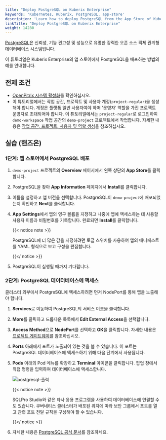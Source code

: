 ```yaml
---
title: "Deploy PostgreSQL on Kuberix Enterprise"
keywords: 'Kubernetes, Kuberix, PostgreSQL, app-store'
description: 'Learn how to deploy PostgreSQL from the App Store of Kuberix Enterprise and access its service.'
linkTitle: "Deploy PostgreSQL on Kuberix Enterprise"
weight: 14280
---
```


[PostgreSQL](https://www.postgresql.org/)은 신뢰성, 기능 견고성 및 성능으로 유명한 강력한 오픈 소스 객체 관계형 데이터베이스 시스템입니다.

이 튜토리얼은 Kuberix Enterprise의 앱 스토어에서 PostgreSQL을 배포하는 방법의 예를 안내합니다.

## 전제 조건

- [OpenPitrix 시스템 활성화](../../../pluggable-components/app-store/)를 확인하십시오.
- 이 튜토리얼에서는 작업 공간, 프로젝트 및 사용자 계정(`project-regular`)을 생성해야 합니다. 계정은 플랫폼 일반 사용자여야 하며 '운영자' 역할을 가진 프로젝트 운영자로 초대되어야 합니다. 이 튜토리얼에서는 `project-regular`로 로그인하여 `demo-workspace` 작업 공간의 `demo-project` 프로젝트에서 작업합니다. 자세한 내용은 [작업 공간, 프로젝트, 사용자 및 역할 생성](../../../quick-start/create-workspace-and-project/)을 참조하십시오.

## 실습 (핸즈온)

### 1단계: 앱 스토어에서 PostgreSQL 배포

1. `demo-project` 프로젝트의 **Overview** 페이지에서 왼쪽 상단의 **App Store**를 클릭합니다.

2. PostgreSQL을 찾아 **App Information** 페이지에서 **Install**를 클릭합니다.

3. 이름을 설정하고 앱 버전을 선택합니다. PostgreSQL이 `demo-project`에 배포되었는지 확인하고 **Next**를 클릭합니다.

4. **App Settings**에서 앱의 영구 볼륨을 지정하고 나중에 앱에 액세스하는 데 사용할 사용자 이름과 비밀번호를 기록합니다. 완료되면 **Install**를 클릭합니다.

   {{< notice note >}}

   PostgreSQL에 더 많은 값을 지정하려면 토글 스위치를 사용하여 앱의 매니페스트를 YAML 형식으로 보고 구성을 편집합니다.

   {{</ notice >}}

5. PostgreSQL이 실행될 때까지 기다립니다.

### 2단계: PostgreSQL 데이터베이스에 액세스

클러스터 외부에서 PostgreSQL에 액세스하려면 먼저 NodePort를 통해 앱을 노출해야 합니다.

1. **Services**로 이동하여 PostgreSQL의 서비스 이름을 클릭합니다.

2. **More**를 클릭하고 드롭다운 목록에서 **Edit External Access**을 선택합니다.

3. **Access Method**으로 **NodePort**를 선택하고 **OK**을 클릭합니다. 자세한 내용은 [프로젝트 게이트웨이](../../../project-administration/project-gateway/)를 참조하십시오.

4. **Ports** 아래에서 포트가 노출되어 있는 것을 볼 수 있습니다. 이 포트는 PostgreSQL 데이터베이스에 액세스하기 위해 다음 단계에서 사용됩니다.

5. **Pods** 아래의 Pod 메뉴를 확장하고 **Terminal** 아이콘을 클릭합니다. 팝업 창에서 직접 명령을 입력하여 데이터베이스에 액세스합니다.

   ![postgresql-출력](/images/docs/v3.3/appstore/built-in-apps/postgresql-app/postgresql-output.png)

   {{< notice note >}}

   SQLPro Studio와 같은 타사 응용 프로그램을 사용하여 데이터베이스에 연결할 수도 있습니다. 쿠버네티스 클러스터가 배포된 위치에 따라 보안 그룹에서 포트를 열고 관련 포트 전달 규칙을 구성해야 할 수 있습니다.

   {{</ notice >}}

6. 자세한 내용은 [PostgreSQL 공식 문서](https://www.postgresql.org/docs/)를 참조하세요.

